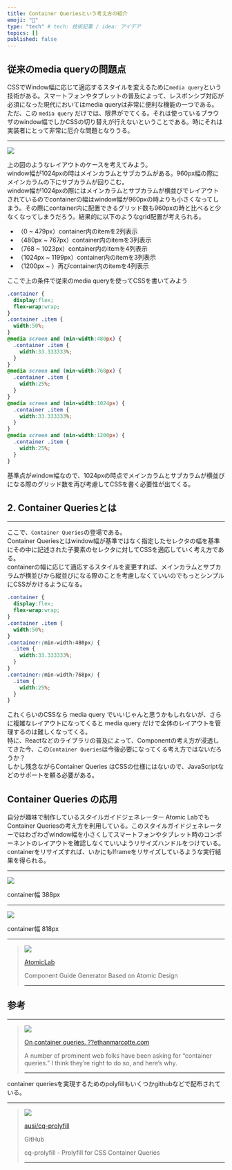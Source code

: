 ```yaml
---
title: Container Queriesという考え方の紹介
emoji: "📌"
type: "tech" # tech: 技術記事 / idea: アイデア
topics: []
published: false
---
```



## 従来のmedia queryの問題点


CSSでWindow幅に応じて適応するスタイルを変えるために`media query`という技術がある。スマートフォンやタブレットの普及によって、レスポンシブ対応が必須になった現代においてはmedia queryは非常に便利な機能の一つである。  
ただ、この `media query` だけでは、限界がでてくる。それは使っているブラウザのwindow幅でしかCSSの切り替えが行えないということである。時にそれは実装者にとって非常に厄介な問題となりうる。

* * *

![](/archives/001/201706/6ee07732f0db2b8b2b3932d96816f091.png)

上の図のようなレイアウトのケースを考えてみよう。  
window幅が1024pxの時はメインカラムとサブカラムがある。960px幅の際にメインカラムの下にサブカラムが回りこむ。  
window幅が1024pxの際にはメインカラムとサブカラムが横並びでレイアウトされているのでcontainerの幅はwindow幅が960pxの時よりも小さくなってしまう。その際にcontainer内に配置できるグリッド数も960pxの時と比べると少なくなってしまうだろう。結果的に以下のようなgrid配置が考えられる。

*   （0 ~ 479px）container内のitemを2列表示
*   （480px ~ 767px）container内のitemを3列表示
*   （768 ~ 1023px）container内のitemを4列表示
*   （1024px ~ 1199px）container内のitemを3列表示
*   （1200px ~ ）再びcontainer内のitemを4列表示

ここで上の条件で従来のmedia queryを使ってCSSを書いてみよう

```css
.container {
  display:flex;
  flex-wrap:wrap;
}
.container .item {
  width:50%;
}
@media screen and (min-width:480px) {
  .container .item {
    width:33.333333%;
  }
}
@media screen and (min-width:768px) {
  .container .item {
    width:25%;
  }
}
@media screen and (min-width:1024px) {
  .container .item {
    width:33.333333%;
  }
}
@media screen and (min-width:1200px) {
  .container .item {
    width:25%;
  }
}
```

基準点がwindow幅なので、1024pxの時点でメインカラムとサブカラムが横並びになる際のグリッド数を再び考慮してCSSを書く必要性が出てくる。

## 2. Container Queriesとは
-----------------------

ここで、`Container Queries`の登場である。  
Container Queriesとはwindow幅が基準ではなく指定したセレクタの幅を基準にその中に記述された子要素のセレクタに対してCSSを適応していく考え方である。  
containerの幅に応じて適応するスタイルを変更すれば、メインカラムとサブカラムが横並びから縦並びになる際のことを考慮しなくていいのでもっとシンプルにCSSがかけるようになる。

```css
.container {
  display:flex;
  flex-wrap:wrap;
}
.container .item {
  width:50%;
}
.container:(min-width:480px) {
  .item {
    width:33.333333%;
  }
}
.container:(min-width:768px) {
  .item {
    width:25%;
  }
}
```

これくらいのCSSなら media query でいいじゃんと思うかもしれないが、さらに複雑なレイアウトになってくると media query だけで全体のレイアウトを管理するのは難しくなってくる。  
特に、Reactなどのライブラリの普及によって、Componentの考え方が浸透してきた今、この`Container Queries`は今後必要になってくる考え方ではないだろうか？  
しかし残念ながらContainer Queries はCSSの仕様にはないので、JavaScriptなどのサポートを頼る必要がある。

## Container Queries の応用

自分が趣味で制作しているスタイルガイドジェネレーター Atomic Labでも Container Queriesの考え方を利用している。このスタイルガイドジェネレーターではわざわざwindow幅を小さくしてスマートフォンやタブレット時のコンポーネントのレイアウトを確認しなくていいようリサイズハンドルをつけている。containerをリサイズすれば、いかにもIframeをリサイズしているような実行結果を得られる。

* * *

[![](/archives/001/201706/9d8018953c5894eefb74cde3a053a926.png)](/archives/001/201706/large-9d8018953c5894eefb74cde3a053a926.png) 

container幅 388px

* * *

![](/archives/001/201706/6fde0087d6205685d8b6aba80504b81d.png)

container幅 818px

* * *

> ![](http://steelydylan.github.io/atomic-lab/images/ogp.png)
> 
> [AtomicLab](http://steelydylan.github.io/atomic-lab/)
> 
> Component Guide Generator Based on Atomic Design
> 
> * * *

参考
--

* * *

> ![](https://ethanmarcotte.com/img/ethan-thumb.jpg)
> 
> [On container queries. ??ethanmarcotte.com](https://ethanmarcotte.com/wrote/on-container-queries/)
> 
> A number of prominent web folks have been asking for “container queries.” I think they’re right to do so, and here’s why.
> 
> * * *

container queriesを実現するためのpolyfillもいくつかgithubなどで配布されている。

* * *

> ![](https://avatars2.githubusercontent.com/u/367169?v=3&s=400)
> 
> [ausi/cq-prolyfill](https://github.com/ausi/cq-prolyfill)
> 
> GitHub
> 
> cq-prolyfill - Prolyfill for CSS Container Queries
> 
> * * *